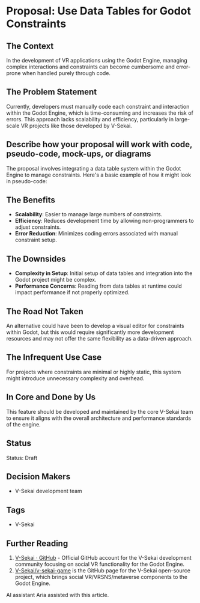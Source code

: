 # Proposal: Use Data Tables for Godot Constraints

## The Context

In the development of VR applications using the Godot Engine, managing complex interactions and constraints can become cumbersome and error-prone when handled purely through code.

## The Problem Statement

Currently, developers must manually code each constraint and interaction within the Godot Engine, which is time-consuming and increases the risk of errors. This approach lacks scalability and efficiency, particularly in large-scale VR projects like those developed by V-Sekai.

## Describe how your proposal will work with code, pseudo-code, mock-ups, or diagrams

The proposal involves integrating a data table system within the Godot Engine to manage constraints. Here's a basic example of how it might look in pseudo-code:

## The Benefits

- **Scalability**: Easier to manage large numbers of constraints.
- **Efficiency**: Reduces development time by allowing non-programmers to adjust constraints.
- **Error Reduction**: Minimizes coding errors associated with manual constraint setup.

## The Downsides

- **Complexity in Setup**: Initial setup of data tables and integration into the Godot project might be complex.
- **Performance Concerns**: Reading from data tables at runtime could impact performance if not properly optimized.

## The Road Not Taken

An alternative could have been to develop a visual editor for constraints within Godot, but this would require significantly more development resources and may not offer the same flexibility as a data-driven approach.

## The Infrequent Use Case

For projects where constraints are minimal or highly static, this system might introduce unnecessary complexity and overhead.

## In Core and Done by Us

This feature should be developed and maintained by the core V-Sekai team to ensure it aligns with the overall architecture and performance standards of the engine.

## Status

Status: Draft <!-- Draft | Proposed | Rejected | Accepted | Deprecated | Superseded by -->

## Decision Makers

- V-Sekai development team

## Tags

- V-Sekai

## Further Reading

1. [V-Sekai · GitHub](https://github.com/v-sekai) - Official GitHub account for the V-Sekai development community focusing on social VR functionality for the Godot Engine.
2. [V-Sekai/v-sekai-game](https://github.com/v-sekai/v-sekai-game) is the GitHub page for the V-Sekai open-source project, which brings social VR/VRSNS/metaverse components to the Godot Engine.

AI assistant Aria assisted with this article.

